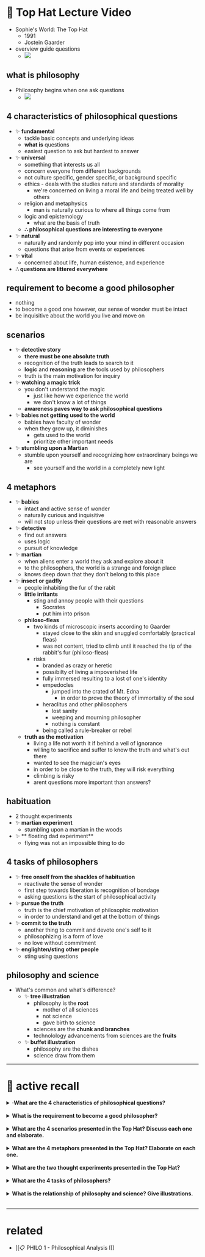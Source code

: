 # 🌲  Top Hat Lecture Video

- Sophie's World: The Top Hat
	- 1991
	- Jostein Gaarder
- overview guide questions
	- ![](Attachments/Pasted%20image%2020200924164634.png)

## what is philosophy

- Philosophy begins when one ask questions
	- ![](Attachments/Pasted%20image%2020200924165053.png)	

## 4 characteristics of philosophical questions
- ✨ **fundamental**
	- tackle basic concepts and underlying ideas
	- **what is** questions
	- easiest question to ask but hardest to answer
- ✨ **universal**
	- something that interests us all
	- concern everyone from different backgrounds
	- not culture specific, gender specific, or background specific
	- ethics - deals with the studies nature and standards of morality
		- we're concerned on living a moral life and being treated well by others
	- religion and metaphysics
		- man is naturally curious to where all things come from
	- logic and epistemology
		- what are the basis of truth
	- **∴ philosophical questions are interesting to everyone**
- ✨ **natural** 
	- naturally and randomly pop into your mind in different occasion
	- questions that arise from events or experiences
- ✨ **vital**
	- concerned about life, human existence, and experience
- **∴ questions are littered everywhere**

## requirement to become a good philosopher
- nothing
- to become a good one however, our sense of wonder must be intact
- be inquisitive about the world you live and move on


## scenarios
- ✨ **detective story**
	- **there must be one absolute truth**
	- recognition of the truth leads to search to it
	- **logic** and **reasoning** are the tools used by philosophers
	- truth is the main motivation for inquiry
- ✨ **watching a magic trick**
	- you don't understand the magic
		- just like how we experience the world
		- we don't know a lot of things
	- **awareness paves way to ask philosophical questions**
- ✨ **babies not getting used to the world**
	- babies have faculty of wonder
	- when they grow up, it diminishes
		- gets used to the world
		- prioritize other important needs
- ✨ **stumbling upon a Martian**
	- stumble upon yourself and recognizing how extraordinary beings we are
		- see yourself and the world in a completely new light
	
## 4 metaphors
- ✨ **babies**
	- intact and active sense of wonder
	- naturally curious and inquisitive
	- will not stop unless their questions are met with reasonable answers
- ✨ **detective**
	- find out answers
	- uses logic
	- pursuit of knowledge
- ✨ **martian**
	- when aliens enter a world they ask and explore about it
	- to the philosophers, the world is a strange and foreign place
	- knows deep down that they don't belong to this place
- ✨ **insect or gadfly**
	- people inhabiting the fur of the rabit
	- **little irritants**
		- sting and annoy people with their questions
			- Socrates
			- put him into prison
	- **philoso-fleas**
		- two kinds of microscopic inserts according to Gaarder
			- stayed close to the skin and snuggled comfortably (practical fleas)
			- was not content, tried to climb until it reached the tip of the rabbit's fur (philoso-fleas)
		- risks
			- branded as crazy or heretic
			- possibilty of living a impoverished life
			- fully immersed resulting to a lost of one's identity
			- empedocles
				- jumped into the crated of Mt. Edna
					- in order to prove the theory of immortality of the soul
			- heraclitus and other philosophers	
				- lost sanity
				- weeping and mourning philosopher
				- nothing is constant
			- being called a rule-breaker or rebel
	- **truth as the motivation**
		- living a life not worth it if behind a veil of ignorance
		- willing to sacrifice and suffer to know the truth and what's out there
		- wanted to see the magician's eyes
		- in order to be close to the truth, they will risk everything
		- climbing is risky 
		- arent questions more important than answers?

## habituation
- 2 thought experiments
- ✨ **martian experiment**
	- stumbling upon a martian in the woods
- ✨ ** floating dad experiment**
	- flying was not an impossible thing to do

## 4 tasks of philosophers
- ✨ **free onself from the shackles of habituation**
	- reactivate the sense of wonder
	- first step towards liberation is recognition of bondage
	- asking questions is the start of philosophical activity
- ✨ **pursue the truth**
	- truth is the chief motivation of philosophic motivation
	- in order to understand and get at the bottom of things
- ✨ **commit to the truth**
	- another thing to commit and devote one's self to it
	- philosophizing is a form of love
	- no love without commitment
- ✨ **englighten/sting other people**
	- sting using questions

## philosophy and science
- What's common and what's difference?
	- ✨ **tree illustration**
		- philosophy is the **root**
			- mother of all sciences
			- not science
			- gave birth to science
		- sciences are the **chunk and branches**
		- technolology advancements from sciences are the **fruits**
	- ✨ **buffet illustration**
		- philosophy are the dishes
		- science draw from them

---

# 🧠 active recall

<details> 
	<summary> <b>·What are the 4 characteristics of philosophical questions?</b></summary>
	Fundamental - tackle basic concepts and underlying ideas
	Universal - it concerns everyone and everything.
	Natural - naturally pops in your mind.
	Vital - concerned about life, human existence, and experience.
</details>
<br>

<details> 
	<summary> <b>What is the requirement to become a good philosopher?</b></summary>
	To be a good philosopher, one must have an intact sense of wonder.
</details>
<br>

<details> 
	<summary> <b>What are the 4 scenarios presented in the Top Hat? Discuss each one and elaborate.</b></summary>
	
	
</details>
<br>

<details> 
	<summary> <b>What are the 4 metaphors presented in the Top Hat? Elaborate on each one.</b></summary>
	answer
</details>
<br>

<details> 
	<summary> <b>What are the two thought experiments presented in the Top Hat?</b></summary>
	answer
</details>
<br>

<details> 
	<summary> <b>What are the 4 tasks of philosophers?</b></summary>
	answer
</details>
<br>

<details> 
	<summary> <b>What is the relationship of philosophy and science? Give illustrations.</b></summary>
	answer
</details>
<br>

---

# related
- [[📋 PHILO 1 - Philosophical Analysis I]]